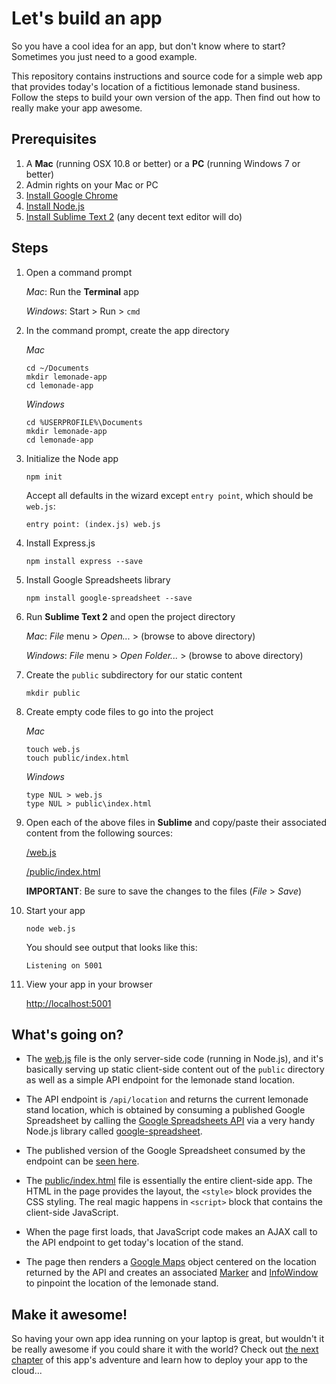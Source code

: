 # Let's build an app

So you have a cool idea for an app, but don't know where to start?  Sometimes you just need to a good example.  

This repository contains instructions and source code for a simple web app that provides today's location of a fictitious lemonade stand business.  Follow the steps to build your own version of the app.  Then find out how to really make your app awesome.

## Prerequisites

1. A **Mac** (running OSX 10.8 or better) or a **PC** (running Windows 7 or better)
1. Admin rights on your Mac or PC
1. [Install Google Chrome](https://www.google.com/intl/en/chrome/browser/)
1. [Install Node.js](http://nodejs.org/download/)
1. [Install Sublime Text 2](http://www.sublimetext.com/2) (any decent text editor will do)

## Steps

1. Open a command prompt

    *Mac*: Run the **Terminal** app

    *Windows*: Start > Run > `cmd`

1. In the command prompt, create the app directory

    *Mac*
    ```
    cd ~/Documents
    mkdir lemonade-app
    cd lemonade-app
    ```

    *Windows*
    ```
    cd %USERPROFILE%\Documents
    mkdir lemonade-app
    cd lemonade-app
    ```

1. Initialize the Node app

    ```
    npm init
    ```

    Accept all defaults in the wizard except `entry point`, which should be `web.js`:

    ```
    entry point: (index.js) web.js
    ```

1. Install Express.js

    ```
    npm install express --save
    ```

1. Install Google Spreadsheets library

    ```
    npm install google-spreadsheet --save
    ```

1. Run **Sublime Text 2** and open the project directory

    *Mac*: *File* menu > *Open...* > (browse to above directory)

    *Windows*: *File* menu > *Open Folder...* > (browse to above directory)

1. Create the `public` subdirectory for our static content

    ```
    mkdir public
    ```

1. Create empty code files to go into the project

    *Mac*
    ```
    touch web.js
    touch public/index.html
    ```

    *Windows*
    ```
    type NUL > web.js
    type NUL > public\index.html
    ```

1. Open each of the above files in **Sublime** and copy/paste their associated content from the following sources:

    [/web.js](/web.js)

    [/public/index.html](/public/index.html)

    **IMPORTANT**: Be sure to save the changes to the files (*File* > *Save*)

1. Start your app

    ```
    node web.js
    ```

    You should see output that looks like this:

    ```
    Listening on 5001
    ```

1. View your app in your browser

    [http://localhost:5001](http://localhost:5001)

## What's going on?

* The [web.js](/web.js) file is the only server-side code (running in Node.js), and it's basically serving up static client-side content out of the `public` directory as well as a simple API endpoint for the lemonade stand location.

* The API endpoint is `/api/location` and returns the current lemonade stand location, which is obtained by consuming a published Google Spreadsheet by calling the [Google Spreadsheets API](https://developers.google.com/google-apps/spreadsheets/) via a very handy Node.js library called [google-spreadsheet](https://github.com/theoephraim/node-google-spreadsheet).

* The published version of the Google Spreadsheet consumed by the endpoint can be [seen here](https://docs.google.com/spreadsheets/d/1MxOkAmSITKl6dKSQjkUkU72UcXPykTfn2Eae5BsL5pA/pubhtml).

* The [public/index.html](/public/index.html) file is essentially the entire client-side app.  The HTML in the page provides the layout, the `<style>` block provides the CSS styling.  The real magic happens in `<script>` block that contains the client-side JavaScript.

* When the page first loads, that JavaScript code makes an AJAX call to the API endpoint to get today's location of the stand.

* The page then renders a [Google Maps](https://developers.google.com/maps/) object centered on the location returned by the API and creates an associated [Marker](https://developers.google.com/maps/documentation/javascript/reference?csw=1#Marker) and [InfoWindow](https://developers.google.com/maps/documentation/javascript/reference?csw=1#InfoWindow) to pinpoint the location of the lemonade stand.

## Make it awesome!

So having your own app idea running on your laptop is great, but wouldn't it be really awesome if you could share it with the world?  Check out [the next chapter](https://github.com/TargetRAD/lemonade-app/tree/awesome) of this app's adventure and learn how to deploy your app to the cloud...
